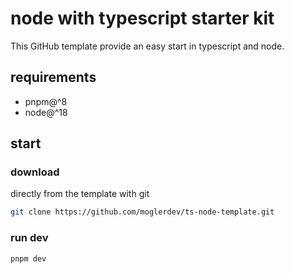 # node with typescript starter kit

This GitHub template provide an easy start in typescript and node.

## requirements

- pnpm@^8
- node@^18

## start

### download

directly from the template with git

```sh
git clone https://github.com/moglerdev/ts-node-template.git
```

### run dev

```sh
pnpm dev
```
